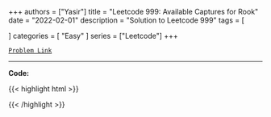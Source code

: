
+++
authors = ["Yasir"]
title = "Leetcode 999: Available Captures for Rook"
date = "2022-02-01"
description = "Solution to Leetcode 999"
tags = [
    
]
categories = [
    "Easy"
]
series = ["Leetcode"]
+++



[`Problem Link`](https://leetcode.com/problems/available-captures-for-rook/description/)

---

**Code:**

{{< highlight html >}}

{{< /highlight >}}

